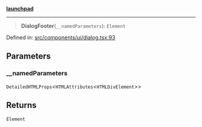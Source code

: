 [**launchpad**](index.md)

***

> **DialogFooter**(`__namedParameters`): `Element`

Defined in: [src/components/ui/dialog.tsx:93](https://github.com/victorbratov/launchpad/blob/d14315d3bd6634bc1c0e4507f8ad0551e9221cbc/src/components/ui/dialog.tsx#L93)

## Parameters

### \_\_namedParameters

`DetailedHTMLProps`\<`HTMLAttributes`\<`HTMLDivElement`\>\>

## Returns

`Element`
